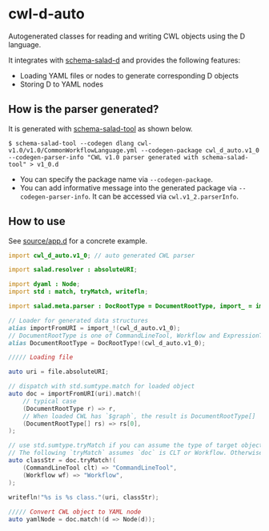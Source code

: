 # cwl-d-auto
Autogenerated classes for reading and writing CWL objects using the D language.

It integrates with [schema-salad-d](https://github.com/tom-tan/schema-salad-d) and provides the following features:

- Loading YAML files or nodes to generate corresponding D objects
- Storing D to YAML nodes

## How is the parser generated?
It is generated with [schema-salad-tool](https://github.com/common-workflow-language/schema_salad) as shown below.

```console
$ schema-salad-tool --codegen dlang cwl-v1.0/v1.0/CommonWorkflowLanguage.yml --codegen-package cwl_d_auto.v1_0 --codegen-parser-info "CWL v1.0 parser generated with schema-salad-tool" > v1_0.d
```

- You can specify the package name via `--codegen-package`.
- You can add informative message into the generated package via `--codegen-parser-info`. It can be accessed via `cwl.v1_2.parserInfo`.

## How to use

See [source/app.d](source/app.d) for a concrete example.

```d
import cwl_d_auto.v1_0; // auto generated CWL parser

import salad.resolver : absoluteURI;

import dyaml : Node;
import std : match, tryMatch, writefln;

import salad.meta.parser : DocRootType = DocumentRootType, import_ = importFromURI;

// Loader for generated data structures
alias importFromURI = import_!(cwl_d_auto.v1_0);
// DocumentRootType is one of CommandLineTool, Workflow and ExpressionTool (implemented with std.sumtype.SumType)
alias DocumentRootType = DocRootType!(cwl_d_auto.v1_0);

///// Loading file

auto uri = file.absoluteURI;

// dispatch with std.sumtype.match for loaded object
auto doc = importFromURI(uri).match!(
	// typical case
	(DocumentRootType r) => r,
	// When loaded CWL has `$graph`, the result is DocumentRootType[]
	(DocumentRootType[] rs) => rs[0],
);

// use std.sumtype.tryMatch if you can assume the type of target object 
// The following `tryMatch` assumes `doc` is CLT or Workflow. Otherwise it throws an exception
auto classStr = doc.tryMatch!(
	(CommandLineTool clt) => "CommandLineTool",
	(Workflow wf) => "Workflow",
);
		
writefln!"%s is %s class."(uri, classStr);

///// Convert CWL object to YAML node
auto yamlNode = doc.match!(d => Node(d));
```

